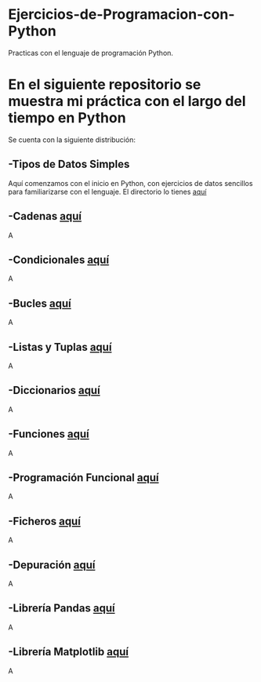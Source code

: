 # Ejercicios-de-Programacion-con-Python

Practicas con el lenguaje de programación Python.

En el siguiente repositorio se muestra mi práctica con el largo del tiempo en Python
=====================================================================================

Se cuenta con la siguiente distribución:

-Tipos de Datos Simples
---------------------------------
Aquí comenzamos con el inicio en Python, con ejercicios de datos sencillos para familiarizarse con el lenguaje.
El directorio lo tienes [aquí]()

-Cadenas [aquí]()
---------------------------------
A

-Condicionales [aquí]()
---------------------------------
A

-Bucles [aquí]()
---------------------------------
A

-Listas y Tuplas [aquí]()
---------------------------------
A

-Diccionarios [aquí]()
---------------------------------
A

-Funciones [aquí]()
---------------------------------
A

-Programación Funcional [aquí]()
---------------------------------
A

-Ficheros [aquí]()
---------------------------------
A

-Depuración [aquí]()
---------------------------------
A

-Librería Pandas [aquí]()
---------------------------------
A

-Librería Matplotlib [aquí]()
---------------------------------
A
